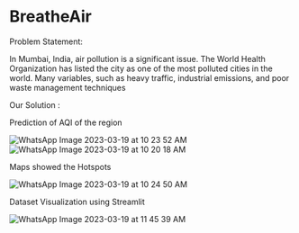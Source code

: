 # BreatheAir

Problem Statement:

In Mumbai, India, air pollution is a significant issue. The World Health Organization has listed the city as one of the most polluted cities in the world. Many variables, such as heavy traffic, industrial emissions, and poor waste management techniques

Our Solution : 

Prediction of AQI of the region 

![WhatsApp Image 2023-03-19 at 10 23 52 AM](https://user-images.githubusercontent.com/91048746/229346950-61b822cc-0ed1-4555-a251-714487842d01.jpeg)
![WhatsApp Image 2023-03-19 at 10 20 18 AM](https://user-images.githubusercontent.com/91048746/229347129-bd0b0d95-aa73-4f14-b75a-6c4d9282a61b.jpeg)


Maps showed the Hotspots

![WhatsApp Image 2023-03-19 at 10 24 50 AM](https://user-images.githubusercontent.com/91048746/229347109-3f8ae4f1-965f-4772-abfe-1b551df324a7.jpeg)



Dataset Visualization using Streamlit

![WhatsApp Image 2023-03-19 at 11 45 39 AM](https://user-images.githubusercontent.com/91048746/229347049-0f649999-f014-462d-b97f-e29d98f8771a.jpeg)
